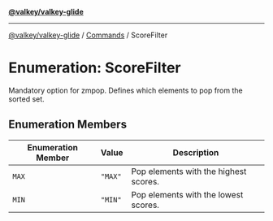 [**@valkey/valkey-glide**](../../README.md)

***

[@valkey/valkey-glide](../../modules.md) / [Commands](../README.md) / ScoreFilter

# Enumeration: ScoreFilter

Mandatory option for zmpop.
Defines which elements to pop from the sorted set.

## Enumeration Members

| Enumeration Member | Value | Description |
| ------ | ------ | ------ |
| <a id="max"></a> `MAX` | `"MAX"` | Pop elements with the highest scores. |
| <a id="min"></a> `MIN` | `"MIN"` | Pop elements with the lowest scores. |
